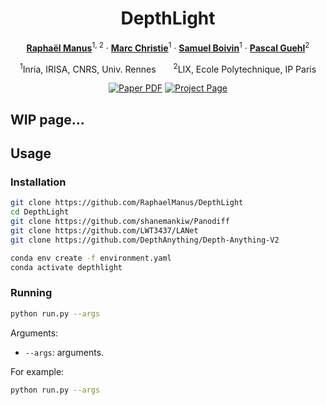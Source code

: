 <div align="center">
<h1>DepthLight</h1>

[**Raphaël Manus**](https://raphaelmanus.com)<sup>1, 2</sup> · [**Marc Christie**](https://people.irisa.fr/Marc.Christie/)<sup>1</sup> · [**Samuel Boivin**](https://www.linkedin.com/in/samuel-boivin-90951a3/)<sup>1</sup> · [**Pascal Guehl**](https://pascalguehl.jimdofree.com/)<sup>2</sup>

<sup>1</sup>Inria, IRISA, CNRS, Univ. Rennes&emsp;&emsp;<sup>2</sup>LIX, Ecole Polytechnique, IP Paris
<br>

<a href="https://arxiv.org/"><img src='https://img.shields.io/badge/arXiv-DepthLight-red' alt='Paper PDF'></a>
<a href='https://depthlight.github.io'><img src='https://img.shields.io/badge/Project_Page-DepthLight-green' alt='Project Page'></a>
</div>

## WIP page...

## Usage 

### Installation

```bash
git clone https://github.com/RaphaelManus/DepthLight
cd DepthLight
git clone https://github.com/shanemankiw/Panodiff
git clone https://github.com/LWT3437/LANet
git clone https://github.com/DepthAnything/Depth-Anything-V2

conda env create -f environment.yaml
conda activate depthlight
```

### Running

```bash
python run.py --args
```
Arguments:
- ``--args``: arguments.

For example:
```bash
python run.py --args
```
